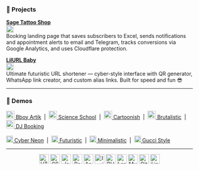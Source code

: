 ### 🚀 Projects

**[Sage Tattoo Shop](https://sagetattoo.shop)**  
<img src="https://sagetattoo.shop/favicon.png" width="20" height="20" align="center"/>  
Booking landing page that saves subscribers to Excel, sends notifications and appointment alerts to email and Telegram, tracks conversions via Google Analytics, and uses Cloudflare protection.

**[LilURL Baby](https://lilurl-baby.onrender.com/)**  
<img src="https://lilurl-baby.onrender.com/favicon.ico" width="20" height="20" align="center"/>  
Ultimate futuristic URL shortener — cyber-style interface with QR generator, WhatsApp link creator, and custom alias links. Built for speed and fun 😎

---

### 📂 Demos

<a href="https://bboy-artik-cyber-city.vercel.app/" target="_blank"><img src="https://bboy-artik-cyber-city.vercel.app/assets/artik1-DBBsgYCM.jpg" width="22" height="22"/> Bboy Artik</a> &nbsp;|&nbsp;
<a href="https://artgolwebdev.github.io/science-school/" target="_blank"><img src="https://artgolwebdev.github.io/science-school/logo.png" width="22" height="22"/> Science School</a> &nbsp;|&nbsp;
<a href="https://artgolwebdev.github.io/LP-cartoonish/" target="_blank"><img src="https://artgolwebdev.github.io/LP-cartoonish/favicon.svg" width="22" height="22"/> Cartoonish</a> &nbsp;|&nbsp;
<a href="https://artgolwebdev.github.io/LP02/" target="_blank"><img src="https://artgolwebdev.github.io/LP02/favicon.svg" width="22" height="22"/> Brutalistic</a> &nbsp;|&nbsp;
<a href="https://artgolwebdev.github.io/LP04/" target="_blank"><img src="https://artgolwebdev.github.io/LP04/favicon.svg" width="22" height="22"/> DJ Booking</a>  
<br>
<a href="https://artgolwebdev.github.io/LP01/" target="_blank"><img src="https://artgolwebdev.github.io/LP01/assets/cyber-brutal-logo-D13A41n5.svg" width="18" height="18"/> Cyber Neon</a> &nbsp;|&nbsp;
<a href="https://artgolwebdev.github.io/LP03/" target="_blank"><img src="https://images.unsplash.com/photo-1688550181338-e013f4b72aba" width="18" height="18"/> Futuristic</a> &nbsp;|&nbsp;
<a href="https://artgolwebdev.github.io/LP05/" target="_blank"><img src="https://images.unsplash.com/photo-1648233750012-52148f08f07d" width="18" height="18"/> Minimalistic</a> &nbsp;|&nbsp;
<a href="https://artgolwebdev.github.io/LP08/" target="_blank"><img src="https://images.unsplash.com/photo-1616247380773-c760ba067d5f" width="18" height="18"/> Gucci Style</a>

---

<p align="center">
  <img src="https://cdn.simpleicons.org/html5" width="26" title="HTML5"/>
  <img src="https://cdn.simpleicons.org/css" width="26" title="CSS3"/>
  <img src="https://cdn.simpleicons.org/javascript/F7DF1E" width="26" title="JavaScript"/>
  <img src="https://cdn.simpleicons.org/react/61DAFB" width="26" title="React"/>
  <img src="https://cdn.simpleicons.org/angular/FF2D20" width="26" title="Angular"/>
  <img src="https://cdn.simpleicons.org/ionic" width="26" title="Ionic"/>
  <img src="https://cdn.simpleicons.org/php/777BB4" width="26" title="PHP"/>
  <img src="https://cdn.simpleicons.org/laravel/FF2D20" width="26" title="Laravel"/>
  <img src="https://cdn.simpleicons.org/mysql/4479A1" width="26" title="MySQL"/>
  <img src="https://cdn.simpleicons.org/git" width="26" title="Git"/>
  <img src="https://cdn.simpleicons.org/linux" width="26" title="Linux"/>
</p>
